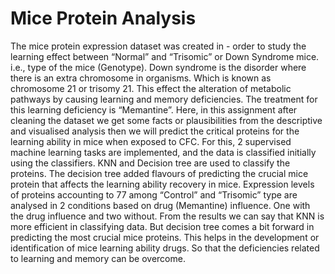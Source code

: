 # Mice Protein Analysis
 The mice protein expression dataset was created in - order to study the learning effect between “Normal” and “Trisomic” or Down Syndrome mice. i.e., type of the mice (Genotype). Down syndrome is the disorder where there is an extra chromosome in organisms. Which is known as chromosome 21 or trisomy 21. This effect the alteration of metabolic pathways by causing learning and memory deficiencies. The treatment for this learning deficiency is “Memantine”. Here, in this assignment after cleaning the dataset we get some facts or plausibilities from the descriptive and visualised analysis then we will predict the critical proteins for the learning ability in mice when exposed to CFC. For this, 2 supervised machine learning tasks are implemented, and the data is classified initially using the classifiers. KNN and Decision tree are used to classify the proteins. The decision tree added flavours of predicting the crucial mice protein that affects the learning ability recovery in mice. Expression levels of proteins accounting to 77 among “Control” and “Trisomic” type are analysed in 2 conditions based on drug (Memantine) influence. One with the drug influence and two without. From the results we can say that KNN is more efficient in classifying data. But decision tree comes a bit forward in predicting the most crucial mice proteins. This helps in the development or identification of mice learning ability drugs. So that the deficiencies related to learning and memory can be overcome.
